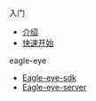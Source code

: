 <!-- docs/_sidebar.md -->

入门
* [介绍](/)
* [快速开始](/zh-cn/quickstart)

eagle-eye
* [Eagle-eye-sdk](/zh-cn/eagle/ "Eagle-eye 一款全埋点监控")
* [Eagle-eye-server](/zh-cn/eagle/server)
